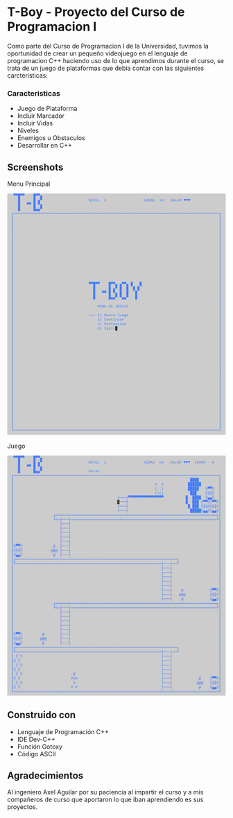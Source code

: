 # T-Boy - Proyecto del Curso de Programacion I

Como parte del Curso de Programacion I de la Universidad, tuvimos la oportunidad de crear un pequeño videojuego en el lenguaje de programacion C++ haciendo uso de lo que aprendimos durante el curso, se trata de un juego de plataformas que debia contar con las siguientes carcteristicas:

### Caracteristicas 

- Juego de Plataforma
- Incluir Marcador
- Incluir Vidas
- Niveles
- Enemigos u Obstaculos
- Desarrollar en C++

## Screenshots

Menu Principal

![Screenshot](./screenshots/t-boy-inicio.PNG)

Juego

![Screenshot](./screenshots/t-boy-juego.PNG)


## Construido con

- Lenguaje de Programación C++ 
- IDE Dev-C++
- Función Gotoxy
- Código ASCII


## Agradecimientos

Al ingeniero Axel Aguilar por su paciencia al impartir el curso y a mis compañeros de curso que aportaron lo que iban aprendiendo es sus proyectos.